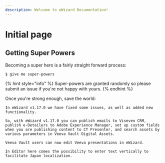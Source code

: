 ```yaml
---
description: Welcome to eWizard Documentation!
---
```


# Initial page

## Getting Super Powers

Becoming a super hero is a fairly straight forward process:

```
$ give me super-powers
```

{% hint style="info" %}
 Super-powers are granted randomly so please submit an issue if you're not happy with yours.
{% endhint %}

Once you're strong enough, save the world:

```
In eWizard v1.17.0 we have fixed some issues, as well as added new functionality.

So, with eWizard v1.17.0 you can publish emails to Viseven CRM, publish e-Detailers to Adobe Experience Manager, set up custom fields when you are publishing content to CT Presenter, and search assets by various parameters in Veeva Vault Digital Assets.

Veeva Vault users can now edit Veeva presentations in eWizard.

In Editor here comes the possibility to enter text vertically to facilitate Japan localization.
```



